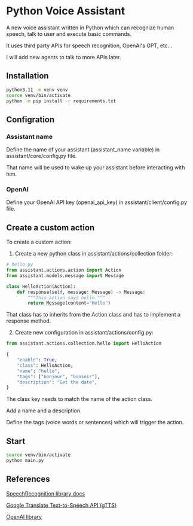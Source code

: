 # Python Voice Assistant

A new voice assistant written in Python which can recognize human speech, talk to user and execute basic commands.

It uses third party APIs for speech recognition, OpenAI's GPT, etc...

I will add new agents to talk to more APIs later.

## Installation

```bash
python3.11 -m venv venv
source venv/bin/activate
python -m pip install -r requirements.txt
```

## Configration

### Assistant name

Define the name of your assistant (assistant_name variable) in assistant/core/config.py file.

That name will be used to wake up your assistant before interacting with him.

### OpenAI

Define your OpenAi API key (openai_api_key) in assistant/client/config.py file.

## Create a custom action

To create a custom action:

1. Create a new python class in assistant/actions/collection folder:

```python
# hello.py
from assistant.actions.action import Action
from assistant.models.message import Message

class HelloAction(Action):
    def response(self, message: Message) -> Message:
        """This action says hello."""
        return Message(content="Hello")
```

That class has to inherits from the Action class and has to implement a response method.

2. Create new configuration in assistant/actions/config.py:

```python
from assistant.actions.collection.hello import HelloAction

{
    "enable": True,
    "class": HelloAction,
    "name": "hello",
    "tags": ["bonjour", "bonsoir"],
    "description": "Get the date",
}
```

The class key needs to match the name of the action class.

Add a name and a description.

Define the tags (voice words or sentences) which will trigger the action.

## Start

```bash
source venv/bin/activate
python main.py
```

## References

[SpeechRecognition library docs](https://pypi.org/project/SpeechRecognition/1.2.3)

[Google Translate Text-to-Speech API (gTTS)](https://gtts.readthedocs.io/en/latest/module.html#)

[OpenAI library](https://github.com/openai/openai-python)